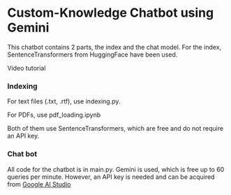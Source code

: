 # Custom-Knowledge Chatbot using Gemini

This chatbot contains 2 parts, the index and the chat model. For the index, SentenceTransformers from HuggingFace have been used.

<a>Video tutorial</a>

### Indexing

For text files (.txt, .rtf), use indexing.py.

For PDFs, use pdf_loading.ipynb

Both of them use SentenceTransformers, which are free and do not require an API key.

### Chat bot

All code for the chatbot is in main.py. Gemini is used, which is free up to 60 queries per minute. However, an API key is needed and can be acquired from <a href="https://aistudio.google.com/app/prompts/new_chat?utm_source=agd&utm_medium=referral&utm_campaign=core-cta&utm_content=">Google AI Studio</a> 